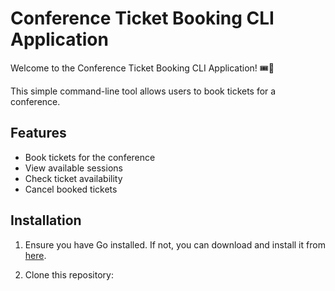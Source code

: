 # Conference Ticket Booking CLI Application

Welcome to the Conference Ticket Booking CLI Application! 🎟️🎉

This simple command-line tool allows users to book tickets for a conference.

## Features

- Book tickets for the conference
- View available sessions
- Check ticket availability
- Cancel booked tickets

## Installation

1. Ensure you have Go installed. If not, you can download and install it from [here](https://golang.org/doc/install).

2. Clone this repository:


